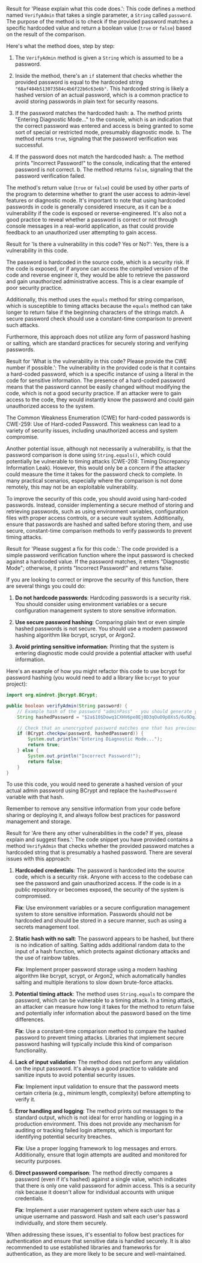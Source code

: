 Result for 'Please explain what this code does.':
This code defines a method named `VerifyAdmin` that takes a single parameter, a `String` called `password`. The purpose of the method is to check if the provided password matches a specific hardcoded value and return a boolean value (`true` or `false`) based on the result of the comparison.

Here's what the method does, step by step:

1. The `VerifyAdmin` method is given a `String` which is assumed to be a password.

2. Inside the method, there's an `if` statement that checks whether the provided password is equal to the hardcoded string `"68af404b513073584c4b6f22b6c63e6b"`. This hardcoded string is likely a hashed version of an actual password, which is a common practice to avoid storing passwords in plain text for security reasons.

3. If the password matches the hardcoded hash:
   a. The method prints "Entering Diagnostic Mode..." to the console, which is an indication that the correct password was entered and access is being granted to some sort of special or restricted mode, presumably diagnostic mode.
   b. The method returns `true`, signaling that the password verification was successful.

4. If the password does not match the hardcoded hash:
   a. The method prints "Incorrect Password!" to the console, indicating that the entered password is not correct.
   b. The method returns `false`, signaling that the password verification failed.

The method's return value (`true` or `false`) could be used by other parts of the program to determine whether to grant the user access to admin-level features or diagnostic mode. It's important to note that using hardcoded passwords in code is generally considered insecure, as it can be a vulnerability if the code is exposed or reverse-engineered. It's also not a good practice to reveal whether a password is correct or not through console messages in a real-world application, as that could provide feedback to an unauthorized user attempting to gain access.

Result for 'Is there a vulnerability in this code? Yes or No?':
Yes, there is a vulnerability in this code. 

The password is hardcoded in the source code, which is a security risk. If the code is exposed, or if anyone can access the compiled version of the code and reverse engineer it, they would be able to retrieve the password and gain unauthorized administrative access. This is a clear example of poor security practice. 

Additionally, this method uses the `equals` method for string comparison, which is susceptible to timing attacks because the `equals` method can take longer to return false if the beginning characters of the strings match. A secure password check should use a constant-time comparison to prevent such attacks.

Furthermore, this approach does not utilize any form of password hashing or salting, which are standard practices for securely storing and verifying passwords.

Result for 'What is the vulnerability in this code? Please provide the CWE number if possible.':
The vulnerability in the provided code is that it contains a hard-coded password, which is a specific instance of using a literal in the code for sensitive information. The presence of a hard-coded password means that the password cannot be easily changed without modifying the code, which is not a good security practice. If an attacker were to gain access to the code, they would instantly know the password and could gain unauthorized access to the system.

The Common Weakness Enumeration (CWE) for hard-coded passwords is CWE-259: Use of Hard-coded Password. This weakness can lead to a variety of security issues, including unauthorized access and system compromise.

Another potential issue, although not necessarily a vulnerability, is that the password comparison is done using `String.equals()`, which could potentially be vulnerable to timing attacks (CWE-208: Timing Discrepancy Information Leak). However, this would only be a concern if the attacker could measure the time it takes for the password check to complete. In many practical scenarios, especially where the comparison is not done remotely, this may not be an exploitable vulnerability.

To improve the security of this code, you should avoid using hard-coded passwords. Instead, consider implementing a secure method of storing and retrieving passwords, such as using environment variables, configuration files with proper access controls, or a secure vault system. Additionally, ensure that passwords are hashed and salted before storing them, and use secure, constant-time comparison methods to verify passwords to prevent timing attacks.

Result for 'Please suggest a fix for this code.':
The code provided is a simple password verification function where the input password is checked against a hardcoded value. If the password matches, it enters "Diagnostic Mode"; otherwise, it prints "Incorrect Password!" and returns false. 

If you are looking to correct or improve the security of this function, there are several things you could do:

1. **Do not hardcode passwords**: Hardcoding passwords is a security risk. You should consider using environment variables or a secure configuration management system to store sensitive information.

2. **Use secure password hashing**: Comparing plain text or even simple hashed passwords is not secure. You should use a modern password hashing algorithm like bcrypt, scrypt, or Argon2.

3. **Avoid printing sensitive information**: Printing that the system is entering diagnostic mode could provide a potential attacker with useful information.

Here's an example of how you might refactor this code to use bcrypt for password hashing (you would need to add a library like `bcrypt` to your project):

```java
import org.mindrot.jbcrypt.BCrypt;

public boolean verifyAdmin(String password) {
    // Example hash of the password "adminPass" - you should generate your own hash and store it securely
    String hashedPassword = "$2a$10$Dowq1CXHV6pe8Ej8D3qOuO9p8Xs5/6u9DqJk9Djx.1Rud8PFn5S6K";

    // Check that an unencrypted password matches one that has previously been hashed
    if (BCrypt.checkpw(password, hashedPassword)) {
        System.out.println("Entering Diagnostic Mode...");
        return true;
    } else {
        System.out.println("Incorrect Password!");
        return false;
    }
}
```

To use this code, you would need to generate a hashed version of your actual admin password using BCrypt and replace the `hashedPassword` variable with that hash.

Remember to remove any sensitive information from your code before sharing or deploying it, and always follow best practices for password management and storage.

Result for 'Are there any other vulnerabilities in the code? If yes, please explain and suggest fixes.':
The code snippet you have provided contains a method `VerifyAdmin` that checks whether the provided password matches a hardcoded string that is presumably a hashed password. There are several issues with this approach:

1. **Hardcoded credentials**: The password is hardcoded into the source code, which is a security risk. Anyone with access to the codebase can see the password and gain unauthorized access. If the code is in a public repository or becomes exposed, the security of the system is compromised.

    **Fix**: Use environment variables or a secure configuration management system to store sensitive information. Passwords should not be hardcoded and should be stored in a secure manner, such as using a secrets management tool.

2. **Static hash with no salt**: The password appears to be hashed, but there is no indication of salting. Salting adds additional random data to the input of a hash function, which protects against dictionary attacks and the use of rainbow tables.

    **Fix**: Implement proper password storage using a modern hashing algorithm like bcrypt, scrypt, or Argon2, which automatically handles salting and multiple iterations to slow down brute-force attacks.

3. **Potential timing attack**: The method uses `String.equals` to compare the password, which can be vulnerable to a timing attack. In a timing attack, an attacker can measure how long it takes for the method to return false and potentially infer information about the password based on the time differences.

    **Fix**: Use a constant-time comparison method to compare the hashed password to prevent timing attacks. Libraries that implement secure password hashing will typically include this kind of comparison functionality.

4. **Lack of input validation**: The method does not perform any validation on the input password. It's always a good practice to validate and sanitize inputs to avoid potential security issues.

    **Fix**: Implement input validation to ensure that the password meets certain criteria (e.g., minimum length, complexity) before attempting to verify it.

5. **Error handling and logging**: The method prints out messages to the standard output, which is not ideal for error handling or logging in a production environment. This does not provide any mechanism for auditing or tracking failed login attempts, which is important for identifying potential security breaches.

    **Fix**: Use a proper logging framework to log messages and errors. Additionally, ensure that login attempts are audited and monitored for security purposes.

6. **Direct password comparison**: The method directly compares a password (even if it's hashed) against a single value, which indicates that there is only one valid password for admin access. This is a security risk because it doesn't allow for individual accounts with unique credentials.

    **Fix**: Implement a user management system where each user has a unique username and password. Hash and salt each user's password individually, and store them securely.

When addressing these issues, it's essential to follow best practices for authentication and ensure that sensitive data is handled securely. It is also recommended to use established libraries and frameworks for authentication, as they are more likely to be secure and well-maintained.
